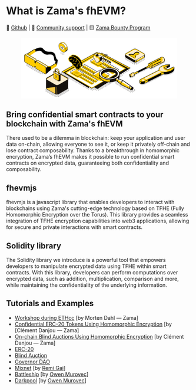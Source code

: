 # What is Zama's fhEVM?

📁 [Github](https://github.com/zama-ai/fhevm) | 💛 [Community support](https://zama.ai/community) | 🟨 [Zama Bounty Program](https://github.com/zama-ai/bounty-program)

<figure><img src=".gitbook/assets/Zama (3).png" alt=""><figcaption></figcaption></figure>

## Bring confidential smart contracts to your blockchain with Zama's fhEVM

There used to be a dilemma in blockchain: keep your application and user data on-chain, allowing everyone to see it, or keep it privately off-chain and lose contract composability. Thanks to a breakthrough in homomorphic encryption, Zama’s fhEVM makes it possible to run confidential smart contracts on encrypted data, guaranteeing both confidentiality and composability.

## fhevmjs

fhevmjs is a javascript library that enables developers to interact with blockchains using Zama's cutting-edge technology based on TFHE (Fully Homomorphic Encryption over the Torus). This library provides a seamless integration of TFHE encryption capabilities into web3 applications, allowing for secure and private interactions with smart contracts.

## Solidity library

The Solidity library we introduce is a powerful tool that empowers developers to manipulate encrypted data using TFHE within smart contracts. With this library, developers can perform computations over encrypted data, such as addition, multiplication, comparison and more, while maintaining the confidentiality of the underlying information.

## Tutorials and Examples

* [Workshop during ETHcc](https://www.youtube.com/watch?v=eivfVykPP8U) \[by Morten Dahl — Zama]
* [Confidential ERC-20 Tokens Using Homomorphic Encryption](https://www.zama.ai/post/confidential-erc-20-tokens-using-homomorphic-encryption) \[by \[Clément Danjou — Zama]
* [On-chain Blind Auctions Using Homomorphic Encryption](https://www.zama.ai/post/on-chain-blind-auctions-using-homomorphic-encryption) \[by Clément Danjou — Zama]
* [ERC-20](https://github.com/zama-ai/fhevm-solidity/blob/main/examples/EncryptedERC20.sol)
* [Blind Auction](https://github.com/zama-ai/fhevm-solidity/blob/main/examples/BlindAuction.sol)
* [Governor DAO](https://github.com/zama-ai/fhevm-solidity/tree/main/examples/Governor)
* [Mixnet](https://github.com/anonymousGifter/mixnet-core) \[by [Remi Gai](https://github.com/remi-gai)]
* [Battleship](https://github.com/battleship-fhevm/battleship-hardhat) \[by [Owen Murovec](https://github.com/omurovec)]
* [Darkpool](https://github.com/omurovec/fhe-darkpools) \[by [Owen Murovec](https://github.com/omurovec)]



